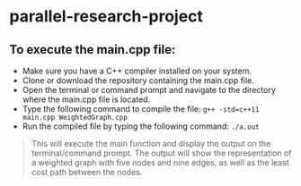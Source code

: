# parallel-research-project

## To execute the main.cpp file:

- Make sure you have a C++ compiler installed on your system.
- Clone or download the repository containing the main.cpp file.
- Open the terminal or command prompt and navigate to the directory where the main.cpp file is located.
- Type the following command to compile the file: `g++ -std=c++11 main.cpp WeightedGraph.cpp`
- Run the compiled file by typing the following command: `./a.out`

> This will execute the main function and display the output on the terminal/command prompt. The output will show the representation of a weighted graph with five nodes and nine edges, as well as the least cost path between the nodes.
